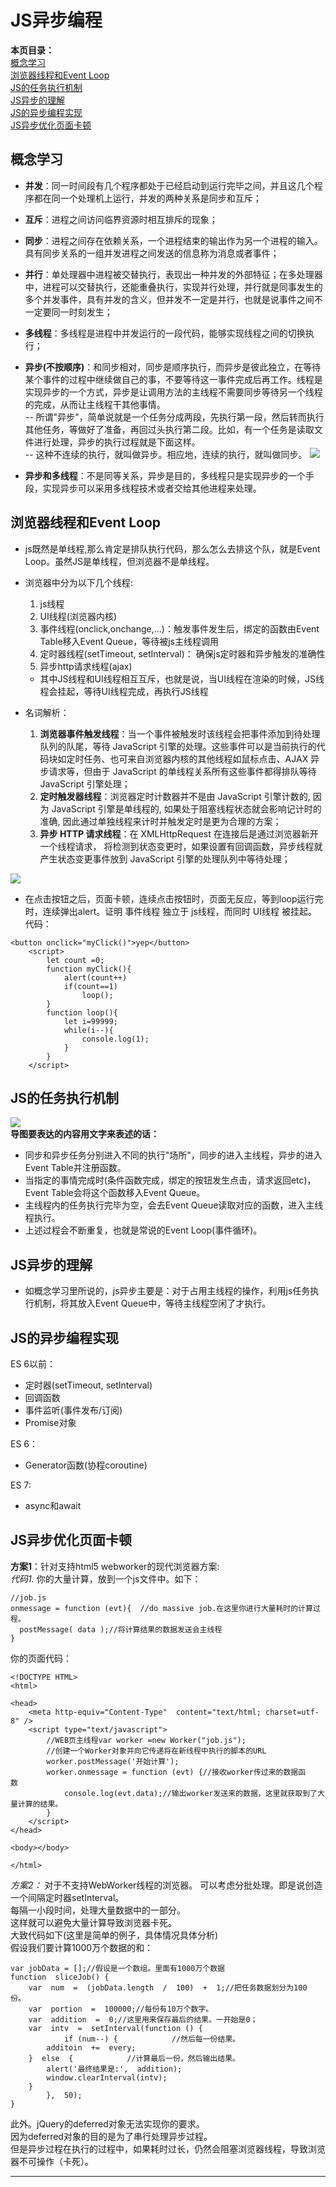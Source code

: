 # JS异步编程  
__本页目录：__   
[概念学习](#gn)   
[浏览器线程和Event Loop](#eventLoop)   
[JS的任务执行机制](#mechanism)   
[JS异步的理解](#unds)   
[JS的异步编程实现](#cometrue)   
[JS异步优化页面卡顿](#better)   

<a id='gn'></a>

## 概念学习
- __并发__：同一时间段有几个程序都处于已经启动到运行完毕之间，并且这几个程序都在同一个处理机上运行，并发的两种关系是同步和互斥；

- __互斥__：进程之间访问临界资源时相互排斥的现象；

- __同步__：进程之间存在依赖关系，一个进程结束的输出作为另一个进程的输入。具有同步关系的一组并发进程之间发送的信息称为消息或者事件；

- __并行__：单处理器中进程被交替执行，表现出一种并发的外部特征；在多处理器中，进程可以交替执行，还能重叠执行，实现并行处理，并行就是同事发生的多个并发事件，具有并发的含义，但并发不一定是并行，也就是说事件之间不一定要同一时刻发生；

- __多线程__：多线程是进程中并发运行的一段代码，能够实现线程之间的切换执行；

- __异步(不按顺序)__：和同步相对，同步是顺序执行，而异步是彼此独立，在等待某个事件的过程中继续做自己的事，不要等待这一事件完成后再工作。线程是实现异步的一个方式，异步是让调用方法的主线程不需要同步等待另一个线程的完成，从而让主线程干其他事情。  
-- 所谓"异步"，简单说就是一个任务分成两段，先执行第一段，然后转而执行其他任务，等做好了准备，再回过头执行第二段。比如，有一个任务是读取文件进行处理，异步的执行过程就是下面这样。  
-- 这种不连续的执行，就叫做异步。相应地，连续的执行，就叫做同步。
![](https://ws3.sinaimg.cn/large/006tNbRwgy1fukonjqddzj30t20gs0yu.jpg)

- __异步和多线程__：不是同等关系，异步是目的，多线程只是实现异步的一个手段，实现异步可以采用多线程技术或者交给其他进程来处理。

<a id='eventLoop'></a>

## 浏览器线程和Event Loop

- js既然是单线程,那么肯定是排队执行代码，那么怎么去排这个队，就是Event Loop。虽然JS是单线程，但浏览器不是单线程。  
- 浏览器中分为以下几个线程:
  1. js线程
  2. UI线程(浏览器内核)
  2. 事件线程(onclick,onchange,...)：触发事件发生后，绑定的函数由Event Table移入Event Queue，等待被js主线程调用
  4. 定时器线程(setTimeout, setInterval)： 确保js定时器和异步触发的准确性
  3. 异步http请求线程(ajax)  
  - 其中JS线程和UI线程相互互斥，也就是说，当UI线程在渲染的时候，JS线程会挂起，等待UI线程完成，再执行JS线程

- 名词解析：
  1. __浏览器事件触发线程__：当一个事件被触发时该线程会把事件添加到待处理队列的队尾，等待 JavaScript 引擎的处理。这些事件可以是当前执行的代码块如定时任务、也可来自浏览器内核的其他线程如鼠标点击、AJAX 异步请求等，但由于 JavaScript 的单线程关系所有这些事件都得排队等待 JavaScript 引擎处理；
  2. __定时触发器线程__：浏览器定时计数器并不是由 JavaScript 引擎计数的, 因为 JavaScript 引擎是单线程的, 如果处于阻塞线程状态就会影响记计时的准确, 因此通过单独线程来计时并触发定时是更为合理的方案；
  3. __异步 HTTP 请求线程__：在 XMLHttpRequest 在连接后是通过浏览器新开一个线程请求， 将检测到状态变更时，如果设置有回调函数，异步线程就产生状态变更事件放到 JavaScript 引擎的处理队列中等待处理；

![](https://ws3.sinaimg.cn/large/006tNbRwgy1fukonkymdvj30cv08v751.jpg)  
- 在点击按钮之后，页面卡顿，连续点击按钮时，页面无反应，等到loop运行完时，连续弹出alert。证明 事件线程 独立于 js线程，而同时 UI线程 被挂起。 
代码：
```
<button onclick="myClick()">yep</button>
    <script>
        let count =0;
        function myClick(){
            alert(count++)
            if(count==1)
                loop();
        }
        function loop(){
            let i=99999;
            while(i--){
                console.log(1);
            }
        }
    </script>
``` 
<a id='mechanism'></a>

## JS的任务执行机制
![](https://ws4.sinaimg.cn/large/006tNbRwgy1fukopfdw9oj30vk0ugwpy.jpg)  
__导图要表达的内容用文字来表述的话：__
- 同步和异步任务分别进入不同的执行"场所"，同步的进入主线程，异步的进入Event Table并注册函数。
- 当指定的事情完成时(条件函数完成，绑定的按钮发生点击，请求返回etc)，Event Table会将这个函数移入Event Queue。
- 主线程内的任务执行完毕为空，会去Event Queue读取对应的函数，进入主线程执行。
- 上述过程会不断重复，也就是常说的Event Loop(事件循环)。

<a id='unds'></a>

## JS异步的理解

- 如概念学习里所说的，js异步主要是：对于占用主线程的操作，利用js任务执行机制，将其放入Event Queue中，等待主线程空闲了才执行。 

<a id='cometrue'></a>

## JS的异步编程实现

ES 6以前：
  - 定时器(setTimeout, setInterval)
  - 回调函数
  - 事件监听(事件发布/订阅)
  - Promise对象  

ES 6：
  - Generator函数(协程coroutine) 

ES 7:
  - async和await

<a id='better'></a>

## JS异步优化页面卡顿

__方案1__：针对支持html5 webworker的现代浏览器方案:   
_代码1._ 你的大量计算，放到一个js文件中。如下：
```
//job.js
onmessage = function (evt){  //do massive job.在这里你进行大量耗时的计算过程。 
  postMessage( data );//将计算结果的数据发送会主线程
}
```
你的页面代码：
```
<!DOCTYPE HTML>
<html>

<head>
    <meta http-equiv="Content-Type"  content="text/html; charset=utf-8" />
    <script type="text/javascript">
        //WEB页主线程var worker =new Worker("job.js"); 
        //创建一个Worker对象并向它传递将在新线程中执行的脚本的URL 
        worker.postMessage('开始计算');
        worker.onmessage = function (evt) {//接收worker传过来的数据函数   
            console.log(evt.data);//输出worker发送来的数据，这里就获取到了大量计算的结果。 
        } 
    </script>
</head>

<body></body>

</html>
```
_方案2：_ 对于不支持WebWorker线程的浏览器。
可以考虑分批处理。即是说创造一个间隔定时器setInterval。  
每隔一小段时间，处理大量数据中的一部分。  
这样就可以避免大量计算导致浏览器卡死。  
大致代码如下(这里是简单的例子，具体情况具体分析)   
假设我们要计算1000万个数据的和：  
```
var jobData = [];//假设是一个数组。里面有1000万个数据  
function  sliceJob() {
    var  num  =  (jobData.length  /  100)  +  1;//把任务数据划分为100份。    
    var  portion  =  100000;//每份有10万个数字。    
    var  addition  =  0;//这里用来保存最后的结果。一开始是0；    
    var  intv  =  setInterval(function () {
            if (num--) {            //然后每一份结果。            
        additoin  +=  every;
    }  else  {            //计算最后一份，然后输出结果。            
        alert('最终结果是:',  addition);
        window.clearInterval(intv);
    }
        },  50);
}
```
此外。jQuery的deferred对象无法实现你的要求。  
因为deferred对象的目的是为了串行处理异步过程。  
但是异步过程在执行的过程中，如果耗时过长，仍然会阻塞浏览器线程，导致浏览器不可操作（卡死）。  

---


